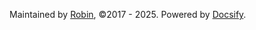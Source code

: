 Maintained by [Robin](https://gitee.com/jianzhnie/LLMReasoning/), &copy;2017 - 2025. Powered by [Docsify](https://github.com/docsifyjs/docsify).
